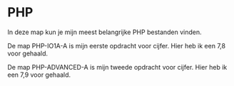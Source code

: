 # PHP
In deze map kun je mijn meest belangrijke PHP bestanden vinden.

De map PHP-IO1A-A is mijn eerste opdracht voor cijfer. Hier heb ik een 7,8 voor gehaald.

De map PHP-ADVANCED-A is mijn tweede opdracht voor cijfer. Hier heb ik een 7,9 voor gehaald.
